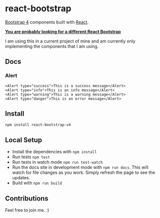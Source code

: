 # react-bootstrap

[Bootstrap 4][bootstrap] components built with [React][react].

__[You are probably looking for a different React Bootstrap][react-bootstrap]__ 

I am using this in a current project of mine and am currently only implementing the components that I am using.

## Docs

### Alert

    <Alert type="success">This is a success message</Alert>
    <Alert type="info">This is an info message</Alert>
    <Alert type="warning">This is a warning message</Alert>
    <Alert type="danger">This is an error message</Alert>

## Install

    npm install react-bootstrap-v4

## Local Setup

- Install the dependencies with `npm install`
- Run tests `npm test`
- Run tests in watch mode `npm run test-watch`
- Run the docs site in development mode with `npm run docs`. This will watch
  for file changes as you work. Simply refresh the page to see the updates.
- Build with `npm run build`

## Contributions

Feel free to join me. :)

[bootstrap]: http://getbootstrap.com
[react]: http://facebook.github.io/react/
[react-bootstrap]: http://react-bootstrap.github.io/
